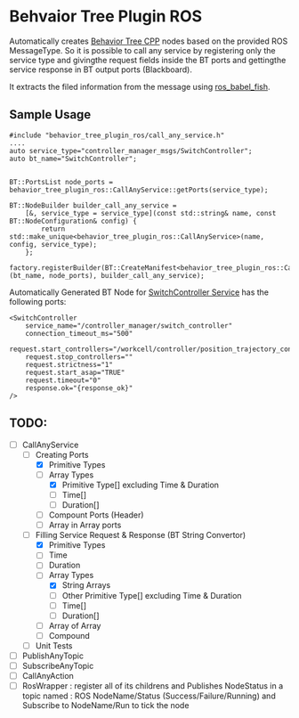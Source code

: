 # Behvaior Tree Plugin ROS
Automatically creates [Behavior Tree CPP](https://github.com/BehaviorTree/BehaviorTree.CPP) nodes based on the provided ROS MessageType. So it is possible to call any service by registering only the service type and givingthe request fields inside the BT ports and gettingthe service response in BT output ports (Blackboard).

It extracts the filed information from the message using [ros_babel_fish](https://github.com/StefanFabian/ros_babel_fish).

## Sample Usage

```
#include "behavior_tree_plugin_ros/call_any_service.h"
....
auto service_type="controller_manager_msgs/SwitchController";
auto bt_name="SwitchController";


BT::PortsList node_ports = behavior_tree_plugin_ros::CallAnyService::getPorts(service_type);

BT::NodeBuilder builder_call_any_service =
    [&, service_type = service_type](const std::string& name, const BT::NodeConfiguration& config) {
        return std::make_unique<behavior_tree_plugin_ros::CallAnyService>(name, config, service_type);
    };

factory.registerBuilder(BT::CreateManifest<behavior_tree_plugin_ros::CallAnyService>(bt_name, node_ports), builder_call_any_service);

```
Automatically Generated BT Node for [SwitchController Service](http://docs.ros.org/en/api/controller_manager_msgs/html/srv/SwitchController.html) has the following ports:

```
<SwitchController
    service_name="/controller_manager/switch_controller"
    connection_timeout_ms="500"
    request.start_controllers="/workcell/controller/position_trajectory_controller;"
    request.stop_controllers=""
    request.strictness="1"
    request.start_asap="TRUE"
    request.timeout="0"
    response.ok="{response_ok}"
/>
```


## TODO:
- [ ] CallAnyService
    - [ ] Creating Ports
        - [x] Primitive Types
        - [ ] Array Types
            - [x] Primitive Type[] excluding Time & Duration
            - [ ] Time[]
            - [ ] Duration[]
        - [ ] Compount Ports (Header)
        - [ ] Array in Array ports
    - [ ] Filling Service Request & Response (BT String Convertor)
        - [x] Primitive Types
        - [ ] Time
        - [ ] Duration
        - [ ] Array Types 
            - [x] String Arrays
            - [ ] Other Primitive Type[] excluding Time & Duration
            - [ ] Time[]
            - [ ] Duration[]
        - [ ] Array of Array
        - [ ] Compound
    - [ ] Unit Tests
- [ ] PublishAnyTopic
- [ ] SubscribeAnyTopic
- [ ] CallAnyAction
- [ ] RosWrapper : register all of its childrens and Publishes NodeStatus in a topic named : ROS NodeName/Status (Success/Failure/Running) and Subscribe to NodeName/Run to tick the node

